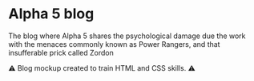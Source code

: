 # Alpha 5 blog

The blog where Alpha 5 shares the psychological damage due the work with the menaces commonly known as Power Rangers, and that insufferable prick called Zordon

:warning: Blog mockup created to train HTML and CSS skills. :warning:
